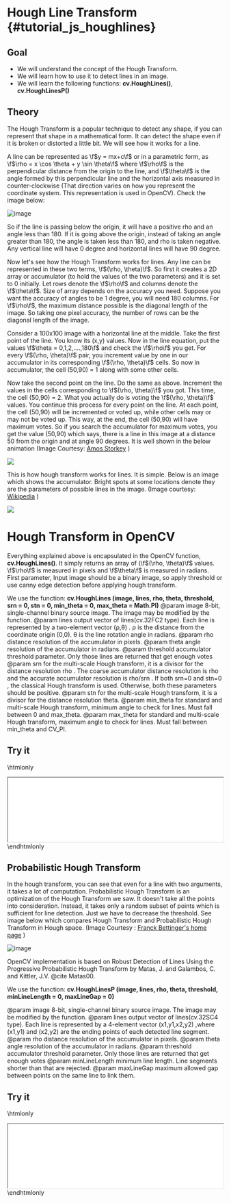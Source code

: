Hough Line Transform {#tutorial_js_houghlines}
====================

Goal
----

-   We will understand the concept of the Hough Transform.
-   We will learn how to use it to detect lines in an image.
-   We will learn the following functions: **cv.HoughLines()**, **cv.HoughLinesP()**

Theory
------

The Hough Transform is a popular technique to detect any shape, if you can represent that shape in a
mathematical form. It can detect the shape even if it is broken or distorted a little bit. We will
see how it works for a line.

A line can be represented as \f$y = mx+c\f$ or in a parametric form, as
\f$\rho = x \cos \theta + y \sin \theta\f$ where \f$\rho\f$ is the perpendicular distance from the origin to the
line, and \f$\theta\f$ is the angle formed by this perpendicular line and the horizontal axis measured in
counter-clockwise (That direction varies on how you represent the coordinate system. This
representation is used in OpenCV). Check the image below:

![image](images/houghlines1.svg)

So if the line is passing below the origin, it will have a positive rho and an angle less than 180. If it
is going above the origin, instead of taking an angle greater than 180, the angle is taken less than 180,
and rho is taken negative. Any vertical line will have 0 degree and horizontal lines will have 90
degree.

Now let's see how the Hough Transform works for lines. Any line can be represented in these two terms,
\f$(\rho, \theta)\f$. So first it creates a 2D array or accumulator (to hold the values of the two parameters)
and it is set to 0 initially. Let rows denote the \f$\rho\f$ and columns denote the \f$\theta\f$. Size of
array depends on the accuracy you need. Suppose you want the accuracy of angles to be 1 degree, you will
need 180 columns. For \f$\rho\f$, the maximum distance possible is the diagonal length of the image. So
taking one pixel accuracy, the number of rows can be the diagonal length of the image.

Consider a 100x100 image with a horizontal line at the middle. Take the first point of the line. You
know its (x,y) values. Now in the line equation, put the values \f$\theta = 0,1,2,....,180\f$ and check
the \f$\rho\f$ you get. For every \f$(\rho, \theta)\f$ pair, you increment value by one in our accumulator
in its corresponding \f$(\rho, \theta)\f$ cells. So now in accumulator, the cell (50,90) = 1 along with
some other cells.

Now take the second point on the line. Do the same as above. Increment the values in the cells
corresponding to \f$(\rho, \theta)\f$ you got. This time, the cell (50,90) = 2. What you actually
do is voting the \f$(\rho, \theta)\f$ values. You continue this process for every point on the line. At
each point, the cell (50,90) will be incremented or voted up, while other cells may or may not be
voted up. This way, at the end, the cell (50,90) will have maximum votes. So if you search the
accumulator for maximum votes, you get the value (50,90) which says, there is a line in this image
at a distance 50 from the origin and at angle 90 degrees. It is well shown in the below animation (Image
Courtesy: [Amos Storkey](http://homepages.inf.ed.ac.uk/amos/hough.html) )

![](houghlinesdemo.gif)

This is how hough transform works for lines. It is simple. Below is an image which shows the accumulator. Bright spots at some locations
denote they are the parameters of possible lines in the image. (Image courtesy: [Wikipedia](http://en.wikipedia.org/wiki/Hough_transform) )

![](houghlines2.jpg)

Hough Transform in OpenCV
=========================

Everything explained above is encapsulated in the OpenCV function, **cv.HoughLines()**. It simply returns an array of (\f$(\rho, \theta)\f$ values. \f$\rho\f$ is measured in pixels and \f$\theta\f$ is measured in radians. First parameter,
Input image should be a binary image, so apply threshold or use canny edge detection before
applying hough transform.

We use the function: **cv.HoughLines (image, lines, rho, theta, threshold, srn = 0, stn = 0, min_theta = 0, max_theta = Math.PI)**
@param image       8-bit, single-channel binary source image. The image may be modified by the function.
@param lines       output vector of lines(cv.32FC2 type). Each line is represented by a two-element vector (ρ,θ) . ρ is the distance from the coordinate origin (0,0). θ is the line rotation angle in radians.
@param rho    	   distance resolution of the accumulator in pixels.
@param theta       angle resolution of the accumulator in radians.
@param threshold   accumulator threshold parameter. Only those lines are returned that get enough votes
@param srn         for the multi-scale Hough transform, it is a divisor for the distance resolution rho . The coarse accumulator distance resolution is rho and the accurate accumulator resolution is rho/srn . If both srn=0 and stn=0 , the classical Hough transform is used. Otherwise, both these parameters should be positive.
@param stn         for the multi-scale Hough transform, it is a divisor for the distance resolution theta.
@param min_theta   for standard and multi-scale Hough transform, minimum angle to check for lines. Must fall between 0 and max_theta.
@param max_theta   for standard and multi-scale Hough transform, maximum angle to check for lines. Must fall between min_theta and CV_PI.

Try it
------

\htmlonly
<iframe src="../../js_houghlines_HoughLines.html" width="100%"
        onload="this.style.height=this.contentDocument.body.scrollHeight +'px';">
</iframe>
\endhtmlonly

Probabilistic Hough Transform
-----------------------------

In the hough transform, you can see that even for a line with two arguments, it takes a lot of
computation. Probabilistic Hough Transform is an optimization of the Hough Transform we saw. It doesn't
take all the points into consideration. Instead, it takes only a random subset of points which is
sufficient for line detection. Just we have to decrease the threshold. See image below which compares
Hough Transform and Probabilistic Hough Transform in Hough space. (Image Courtesy :
[Franck Bettinger's home page](http://phdfb1.free.fr/robot/mscthesis/node14.html) )

![image](images/houghlines4.png)

OpenCV implementation is based on Robust Detection of Lines Using the Progressive Probabilistic
Hough Transform by Matas, J. and Galambos, C. and Kittler, J.V. @cite Matas00.

We use the function: **cv.HoughLinesP (image, lines, rho, theta, threshold, minLineLength = 0, maxLineGap = 0)**

@param image          8-bit, single-channel binary source image. The image may be modified by the function.
@param lines          output vector of lines(cv.32SC4 type). Each line is represented by a 4-element vector (x1,y1,x2,y2) ,where (x1,y1) and (x2,y2) are the ending points of each detected line segment.
@param rho            distance resolution of the accumulator in pixels.
@param theta          angle resolution of the accumulator in radians.
@param threshold      accumulator threshold parameter. Only those lines are returned that get enough votes
@param minLineLength  minimum line length. Line segments shorter than that are rejected.
@param maxLineGap     maximum allowed gap between points on the same line to link them.

Try it
------

\htmlonly
<iframe src="../../js_houghlines_HoughLinesP.html" width="100%"
        onload="this.style.height=this.contentDocument.body.scrollHeight +'px';">
</iframe>
\endhtmlonly